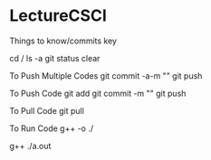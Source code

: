 # LectureCSCI

Things to know/commits key

cd <file Name> /
ls -a
git status
clear

To Push Multiple Codes
git commit -a-m "<commit message>"
git push

To Push Code
git add <file name>
git commit -m "<commit message>"
git push

To Pull Code
git pull <Repository URL>

To Run Code
g++ <file name> -o <file output name>
./<file output name>
    
g++ <file name>
./a.out 
    
